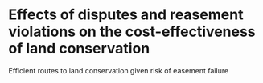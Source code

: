 # Effects of disputes and reasement violations on the cost-effectiveness of land conservation
Efficient routes to land conservation given risk of easement failure
